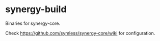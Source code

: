 # synergy-build
Binaries for synergy-core.

Check https://github.com/symless/synergy-core/wiki for configuration.
